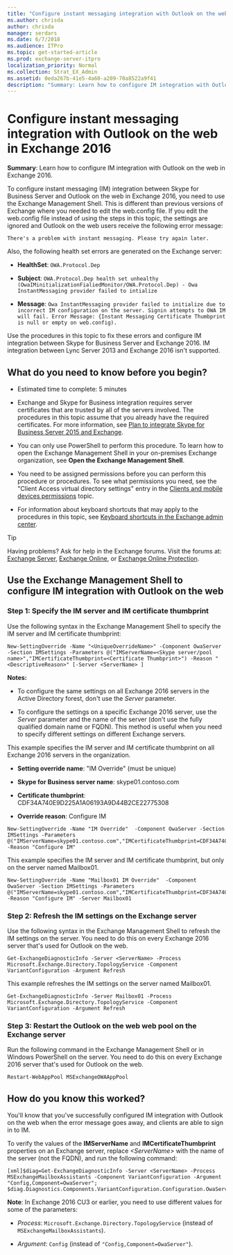 ```yaml
---
title: "Configure instant messaging integration with Outlook on the web in Exchange 2016"
ms.author: chrisda
author: chrisda
manager: serdars
ms.date: 6/7/2018
ms.audience: ITPro
ms.topic: get-started-article
ms.prod: exchange-server-itpro
localization_priority: Normal
ms.collection: Strat_EX_Admin
ms.assetid: 0eda267b-41e5-4a60-a209-70a8522a9f41
description: "Summary: Learn how to configure IM integration with Outlook on the web in Exchange 2016."
---
```


# Configure instant messaging integration with Outlook on the web in Exchange 2016

 **Summary**: Learn how to configure IM integration with Outlook on the web in Exchange 2016.
  
To configure instant messaging (IM) integration between Skype for Business Server and Outlook on the web in Exchange 2016, you need to use the Exchange Management Shell. This is different than previous versions of Exchange where you needed to edit the web.config file. If you edit the web.config file instead of using the steps in this topic, the settings are ignored and Outlook on the web users receive the following error message:
  
 `There's a problem with instant messaging. Please try again later.`
  
Also, the following health set errors are generated on the Exchange server:
  
- **HealthSet**: `OWA.Protocol.Dep`
    
- **Subject**: `OWA.Protocol.Dep health set unhealthy (OwaIMinitializationFialiedMonitor/OWA.Protocol.Dep) - Owa InstantMessaging provider failed to intialize`
    
- **Message**: `Owa InstantMessaging provider failed to initialize due to incorrect IM configuration on the server. Signin attempts to OWA IM will fail. Error Message: {Instant Messaging Certificate Thumbprint is null or empty on web.config).`
    
Use the procedures in this topic to fix these errors and configure IM integration between Skype for Business Server and Exchange 2016. IM integration between Lync Server 2013 and Exchange 2016 isn't supported.
  
## What do you need to know before you begin?

- Estimated time to complete: 5 minutes
    
- Exchange and Skype for Business integration requires server certificates that are trusted by all of the servers involved. The procedures in this topic assume that you already have the required certificates. For more information, see [Plan to integrate Skype for Business Server 2015 and Exchange](https://go.microsoft.com/fwlink/p/?linkid=282082).
    
- You can only use PowerShell to perform this procedure. To learn how to open the Exchange Management Shell in your on-premises Exchange organization, see **Open the Exchange Management Shell**.
    
- You need to be assigned permissions before you can perform this procedure or procedures. To see what permissions you need, see the "Client Access virtual directory settings" entry in the [Clients and mobile devices permissions](../../permissions/feature-permissions/client-and-mobile-device-permissions.md) topic. 
    
- For information about keyboard shortcuts that may apply to the procedures in this topic, see [Keyboard shortcuts in the Exchange admin center](../../about-documentation/exchange-admin-center-keyboard-shortcuts.md).
    
> [!TIP]
> Having problems? Ask for help in the Exchange forums. Visit the forums at: [Exchange Server](https://go.microsoft.com/fwlink/p/?linkId=60612), [Exchange Online](https://go.microsoft.com/fwlink/p/?linkId=267542), or [Exchange Online Protection](https://go.microsoft.com/fwlink/p/?linkId=285351). 
  
## Use the Exchange Management Shell to configure IM integration with Outlook on the web

### Step 1: Specify the IM server and IM certificate thumbprint

Use the following syntax in the Exchange Management Shell to specify the IM server and IM certificate thumbprint:
  
```
New-SettingOverride -Name "<UniqueOverrideName>" -Component OwaServer -Section IMSettings -Parameters @("IMServerName=<Skype server/pool  name>","IMCertificateThumbprint=<Certificate Thumbprint>") -Reason "<DescriptiveReason>" [-Server <ServerName> ]
```

 **Notes:**
  
- To configure the same settings on all Exchange 2016 servers in the Active Directory forest, don't use the _Server_ parameter. 
    
- To configure the settings on a specific Exchange 2016 server, use the _Server_ parameter and the name of the server (don't use the fully qualified domain name or FQDN). This method is useful when you need to specify different settings on different Exchange servers. 
    
This example specifies the IM server and IM certificate thumbprint on all Exchange 2016 servers in the organization.
  
- **Setting override name**: "IM Override" (must be unique)
    
- **Skype for Business server name**: skype01.contoso.com
    
- **Certificate thumbprint**: CDF34A740E9D225A1A06193A9D44B2CE22775308
    
- **Override reason**: Configure IM
    
```
New-SettingOverride -Name "IM Override"  -Component OwaServer -Section IMSettings -Parameters @("IMServerName=skype01.contoso.com","IMCertificateThumbprint=CDF34A740E9D225A1A06193A9D44B2CE22775308") -Reason "Configure IM"
```

This example specifies the IM server and IM certificate thumbprint, but only on the server named Mailbox01.
  
```
New-SettingOverride -Name "Mailbox01 IM Override"  -Component OwaServer -Section IMSettings -Parameters @("IMServerName=skype01.contoso.com","IMCertificateThumbprint=CDF34A740E9D225A1A06193A9D44B2CE22775308") -Reason "Configure IM" -Server Mailbox01
```

### Step 2: Refresh the IM settings on the Exchange server

Use the following syntax in the Exchange Management Shell to refresh the IM settings on the server. You need to do this on every Exchange 2016 server that's used for Outlook on the web.
  
```
Get-ExchangeDiagnosticInfo -Server <ServerName> -Process Microsoft.Exchange.Directory.TopologyService -Component VariantConfiguration -Argument Refresh
```

This example refreshes the IM settings on the server named Mailbox01.
  
```
Get-ExchangeDiagnosticInfo -Server Mailbox01 -Process Microsoft.Exchange.Directory.TopologyService -Component VariantConfiguration -Argument Refresh
```

### Step 3: Restart the Outlook on the web web pool on the Exchange server

Run the following command in the Exchange Management Shell or in Windows PowerShell on the server. You need to do this on every Exchange 2016 server that's used for Outlook on the web.
  
```
Restart-WebAppPool MSExchangeOWAAppPool
```

## How do you know this worked?

You'll know that you've successfully configured IM integration with Outlook on the web when the error message goes away, and clients are able to sign in to IM.
  
To verify the values of the **IMServerName** and **IMCertificateThumbprint** properties on an Exchange server, replace _\<ServerName\>_ with the name of the server (not the FQDN), and run the following command: 
  
```
[xml]$diag=Get-ExchangeDiagnosticInfo -Server <ServerName> -Process MSExchangeMailboxAssistants -Component VariantConfiguration -Argument "Config,Component=OwaServer"; $diag.Diagnostics.Components.VariantConfiguration.Configuration.OwaServer.IMSettings
```

 **Note**: In Exchange 2016 CU3 or earlier, you need to use different values for some of the parameters:
  
- _Process_: `Microsoft.Exchange.Directory.TopologyService` (instead of `MSExchangeMailboxAssistants`).
    
- _Argument_: `Config` (instead of `"Config,Component=OwaServer"`).
    

